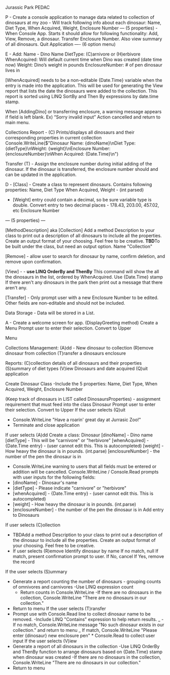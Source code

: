 Jurassic Park PEDAC

P - Create a console application to manage data related to collection of dinosaurs at my zoo - Will track following info about each dinosaur:
Name, Diet Type, When Acquired, Weight, Enclosure Number — (5 properties) - When Console App. Starts it should allow for following functionality:
Add, View, Remove, a dinosaur. Transfer Enclosure Number. Also view summary of all dinosaurs. Quit Application —- (6 option menu)

E -
Add: Name - Dino Name
DietType: (C)arnivore or (H)erbivore
WhenAcquired: Will default current time when Dino was created (date time now)
Weight: Dino’s weight in pounds
EnclosureNumber: # of pen dinosaur lives in

[WhenAcquired] needs to be a non-editable {Date.Time} variable when the entry is made into the application. This will be used for generating the View report that lists the date the dinosaurs were added to the collection. This report is sorted using LINQ SortBy and Then By expressions by date.time stamp.

When [AddingDino] or transferring enclosure, a warning message appears if field is left blank. Ex) “Sorry invalid input”
Action cancelled and return to main menu.

Collections Report - (C)
Prints/displays all dinosaurs and their corresponding properties in current collection
Console.WriteLine($"Dinosaur Name: {dinoName}\nDiet Type: {dietType}\nWeight: {weight}\nEnclosure Number: {enclosureNumber}\nWhen Acquired: {Date.Time}\n")

Transfer (T) - Assign the enclosure number during initial adding of the dinosaur. If the dinosaur is transferred, the enclosure number should and can be updated in the application.

D -
[Class] - Create a class to represent dinosaurs. Contains following properties:
Name,
Diet Type
When Acquired,
Weight - (int parsed)

- [Weight] entry could contain a decimal, so be sure variable type is double. Convert entry to two decimal places - 178.43, 203.00, 457.02, etc
  Enclosure Number

— (5 properties) —

[MethodDescription] aka [Collection]
Add a method Description to your class to print out a description of all dinosaurs to include all the properties. Create an output format of your choosing. Feel free to be creative. **TBD**To be built under the class, but need an output option. Name "Collection"

[Remove] - allow user to search for dinosaur by name, confirm deletion, and remove upon confirmation.

[View] - - **use LINQ OrderBy and ThenBy**
This command will show the all the dinosaurs in the list, ordered by WhenAcquired.
Use {Date.Time} stamp If there aren't any dinosaurs in the park then print out a message that there aren't any.

[Transfer] - Only prompt user with a new Enclosure Number to be edited. Other fields are non-editable and should not be included.

Data Storage - Data will be stored in a List<Dinosaur>.

A -
Create a welcome screen for app. (DisplayGreeting method)
Create a Menu
Prompt user to enter their selection. Convert to Upper

Menu

Collections Management:
(A)dd - New dinosaur to collection
(R)emove dinosaur from collection
(T)ransfer a dinosaurs enclosure

Reports:
(C)collection details of all dinosaurs and their properties
(S)summary of diet types
(V)iew Dinosaurs and date acquired
(Q)uit application

Create Dinosaur Class
-Include the 5 properties: Name, Diet Type, When Acquired, Weight, Enclosure Number

(Keep track of dinosaurs in LIST called DinosaursProperties) - assignment requirement that must feed into the class Dinosaur
Prompt user to enter their selection. Convert to Upper
If the user selects (Q)uit

- Console.WriteLine "Have a roarin' great day at Jurrasic Zoo!"
- Terminate and close application

If user selects (A)dd
Create a class: Dinosaur
[dinoName] - Dino name [dietType] - This will be "carnivore" or "herbivore" [whenAcquired] - {Date.Time entry} - (user cannot edit this. This is autocompleted) [weight] - How heavy the dinosaur is in pounds. (int.parse) [enclosureNumber] - the number of the pen the dinosaur is in

- Console.WriteLine warning to users that all fields must be entered or addition will be cancelled.
  Console.WriteLine / Console.Read prompts with user inputs for the following fields:
- [dinoName] - Dinosaur's name
- [dietType] - Please indicate "carnivore" or "herbivore"
- [whenAcquired] - {Date.Time entry} - (user cannot edit this. This is autocompleted)
- [weight] - How heavy the dinosaur is in pounds. (int.parse)
- [enclosureNumber] - the number of the pen the dinosaur is in
  Add entry to Dinosaurs

If user selects (C)ollection

- TBDAdd a method Description to your class to print out a description of the dinosaur to include all the properties. Create an output format of your choosing. Feel free to be creative.
- If user selects (R)emove Identify dinosaur by name If no match, null If match, present confirmation prompt to user. If No, cancel If Yes, remove the record

If the user selects (S)ummary

- Generate a report counting the number of dinosaurs - grouping counts of omnivores and carnivores -Use LINQ expression count
  - Return counts in Console.WriteLine -If there are no dinosaurs in the collection, Console.WriteLine "There are no dinosaurs in our collection."
- Return to menu
  If the user selects (T)ransfer
- Prompt use with Console.Read line to collect dinosaur name to be removed. -Include LINQ "Contains" expression to help return results.
  _ -If no match, Console.WriteLine message "No such dinosaur exists in our collection." and return to menu
  _ If match, Console.WriteLine "Please enter {dinosaur} new enclosure pen" \* Console.Read to collect user input
  If the user selects (V)iew
- Generate a report of all dinosaurs in the collection -Use LINQ OrderBy and ThenBy function to arrange dinosaurs based on {Date.Time} stamp when dinosaur was created -If there are no dinosaurs in the collection, Console.WriteLine "There are no dinosaurs in our collection."
- Return to menu
